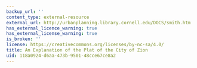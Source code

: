 ```yaml
---
backup_url: ''
content_type: external-resource
external_url: http://urbanplanning.library.cornell.edu/DOCS/smith.htm
has_external_licence_warning: true
has_external_license_warning: true
is_broken: ''
license: https://creativecommons.org/licenses/by-nc-sa/4.0/
title: An Explanation of the Plat of the City of Zion
uid: 118a0924-d6aa-473b-9501-48cce67ce8a2
---
```

